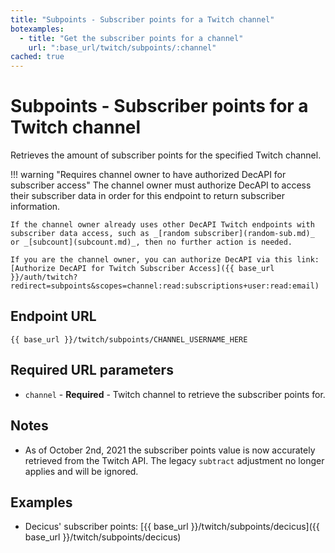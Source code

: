 ```yaml
---
title: "Subpoints - Subscriber points for a Twitch channel"
botexamples:
  - title: "Get the subscriber points for a channel"
    url: ":base_url/twitch/subpoints/:channel"
cached: true
---
```


# Subpoints - Subscriber points for a Twitch channel

Retrieves the amount of subscriber points for the specified Twitch channel.

!!! warning "Requires channel owner to have authorized DecAPI for subscriber access"
    The channel owner must authorize DecAPI to access their subscriber data in order for this endpoint to return subscriber information.

    If the channel owner already uses other DecAPI Twitch endpoints with subscriber data access, such as _[random subscriber](random-sub.md)_ or _[subcount](subcount.md)_, then no further action is needed.

    If you are the channel owner, you can authorize DecAPI via this link: [Authorize DecAPI for Twitch Subscriber Access]({{ base_url }}/auth/twitch?redirect=subpoints&scopes=channel:read:subscriptions+user:read:email)

## Endpoint URL

`{{ base_url }}/twitch/subpoints/CHANNEL_USERNAME_HERE`

## Required URL parameters

- `channel` - **Required** - Twitch channel to retrieve the subscriber points for.

## Notes

- As of October 2nd, 2021 the subscriber points value is now accurately retrieved from the Twitch API. The legacy `subtract` adjustment no longer applies and will be ignored.

## Examples

- Decicus' subscriber points: [{{ base_url }}/twitch/subpoints/decicus]({{ base_url }}/twitch/subpoints/decicus)